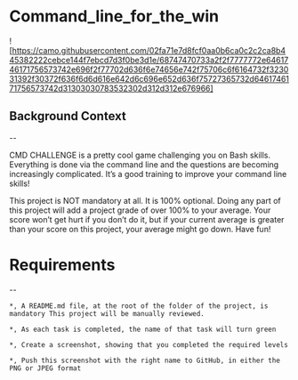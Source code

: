 # Command_line_for_the_win

![https://camo.githubusercontent.com/02fa71e7d8fcf0aa0b6ca0c2c2ca8b445382222cebce144f7ebcd7d3f0be3d1e/68747470733a2f2f7777772e6461746171756573742e696f2f77702d636f6e74656e742f75706c6f6164732f323031392f30372f636f6d6d616e642d6c696e652d636f75727365732d6461746171756573742d31303030783532302d312d312e676966]

## Background Context
--

CMD CHALLENGE is a pretty cool game challenging you on Bash skills. Everything is done via the command line and the questions are becoming increasingly complicated. It’s a good training to improve your command line skills!

This project is NOT mandatory at all. It is 100% optional. Doing any part of this project will add a project grade of over 100% to your average. Your score won’t get hurt if you don’t do it, but if your current average is greater than your score on this project, your average might go down. Have fun!

# Requirements
--

    *, A README.md file, at the root of the folder of the project, is mandatory This project will be manually reviewed.

    *, As each task is completed, the name of that task will turn green

    *, Create a screenshot, showing that you completed the required levels
 
    *, Push this screenshot with the right name to GitHub, in either the PNG or JPEG format
